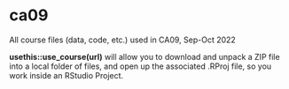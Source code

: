 # ca09

All course files (data, code, etc.) used in CA09, Sep-Oct 2022

**usethis::use_course(url)** will allow you to download and unpack a ZIP file into a local folder of files, and open up the associated .RProj file, so you work inside an RStudio Project.
